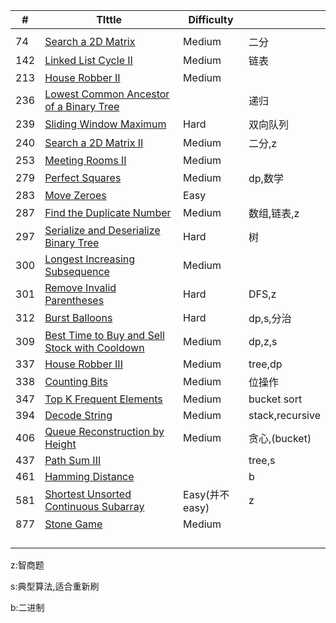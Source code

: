 | #    | TIttle                                                       | Difficulty     |             |
| ---- | ------------------------------------------------------------ | -------------- | ----------- |
|      |                                                              |                |             |
| 74   | [Search a 2D Matrix](./74.md)                                | Medium         | 二分        |
| 142  | [Linked List Cycle II](./142.md)                             | Medium         | 链表        |
| 213  | [House Robber II](./213.md)                                  | Medium         |             |
| 236  | [Lowest Common Ancestor of a Binary Tree](./236.md)          |                | 递归        |
| 239  | [Sliding Window Maximum](./239.md)                           | Hard           | 双向队列    |
| 240  | [Search a 2D Matrix II](./240.md)                            | Medium         | 二分,z      |
| 253  | [Meeting Rooms II](./253.md)                                 | Medium         |             |
| 279  | [Perfect Squares](./279.md)                                  | Medium         | dp,数学     |
| 283  | [Move Zeroes](./283.md)                                      | Easy           |             |
| 287  | [Find the Duplicate Number](./287.md)                        | Medium         | 数组,链表,z |
| 297  | [Serialize and Deserialize Binary Tree](./297.md)            | Hard           | 树          |
| 300  | [Longest Increasing Subsequence](./300.md)                   | Medium         |             |
| 301  | [Remove Invalid Parentheses](./301.md)                       | Hard           | DFS,z       |
| 312  | [Burst Balloons](./312.md)                                   | Hard           | dp,s,分治   |
| 309  | [Best Time to Buy and Sell Stock with Cooldown](./309.md)    | Medium         | dp,z,s      |
| 337  | [House Robber III](./337.md)                                 | Medium         | tree,dp     |
| 338  | [Counting Bits](./338.md)                                 | Medium         | 位操作    |
| 347  | [Top K Frequent Elements](./347.md)                          | Medium         | bucket sort |
| 394  | [Decode String](./394.md)                                    | Medium         | stack,recursive  |
| 406  | [Queue Reconstruction by Height](./406.md)                   |     Medium     |贪心,(bucket) |
| 437  | [Path Sum III](./437.md)                                     |                | tree,s      |
| 461  | [Hamming Distance](./461.md)                                 |                | b           |
| 581  | [Shortest Unsorted Continuous Subarray](./581.md)            | Easy(并不easy) | z           |
| 877  | [Stone Game](https://leetcode.com/problems/stone-game/description/) | Medium         |             |
|      |                                                              |                |             |
|      |                                                              |                |             |
|      |                                                              |                |             |
|      |                                                              |                |             |

z:智商题

s:典型算法,适合重新刷

b:二进制
